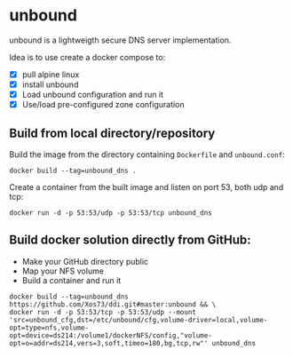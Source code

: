 # unbound
unbound is a lightweigth secure DNS server implementation.

Idea is to use create a docker compose to:
- [x] pull alpine linux
- [x] install unbound
- [x] Load unbound configuration and run it
- [x] Use/load pre-configured zone configuration

## Build from local directory/repository

Build the image from the directory containing `Dockerfile` and `unbound.conf`:
```
docker build --tag=unbound_dns .
```

Create a container from the built image and listen on port 53, both udp and tcp:

```
docker run -d -p 53:53/udp -p 53:53/tcp unbound_dns
```

## Build docker solution directly from GitHub:
* Make your GitHub directory public
* Map your NFS volume
* Build a container and run it
```
docker build --tag=unbound_dns https://github.com/Xos73/ddi.git#master:unbound && \
docker run -d -p 53:53/tcp -p 53:53/udp --mount 'src=unbound_cfg,dst=/etc/unbound/cfg,volume-driver=local,volume-opt=type=nfs,volume-opt=device=ds214:/volume1/dockerNFS/config,"volume-opt=o=addr=ds214,vers=3,soft,timeo=180,bg,tcp,rw"' unbound_dns
```
